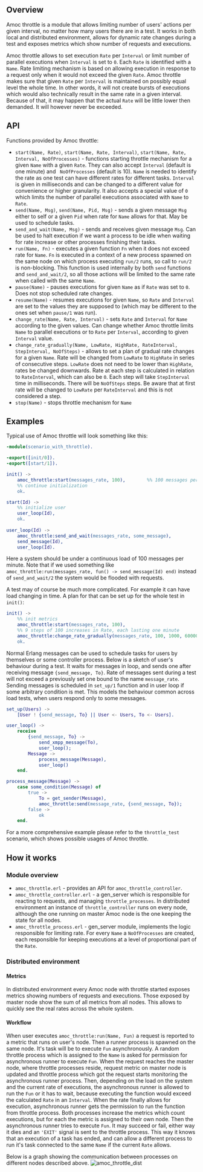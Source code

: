 ## Overview

Amoc throttle is a module that allows limiting number of users' actions per given interval, no matter how many users there are in a test.
It works in both local and distributed environment, allows for dynamic rate changes during a test and exposes metrics which show number of requests and executions.

Amoc throttle allows to set execution `Rate` per `Interval` or limit number of parallel executions when `Interval` is set to `0`.
Each `Rate` is identified with a `Name`.
Rate limiting mechanism is based on allowing execution in response to a request only when it would not exceed the given `Rate`.
Amoc throttle makes sure that given `Rate` per `Interval` is maintained on possibly equal level the whole time.
In other words, it will not create bursts of executions which would also technically result in the same rate in a given interval.
Because of that, it may happen that the actual `Rate` will be little lower then demanded.
It will however never be exceeded. 

## API

Functions provided by Amoc throttle:

- `start(Name, Rate)`, `start(Name, Rate, Interval)`, `start(Name, Rate, Interval, NoOfProcesses)` - functions starting throttle mechanism for a given `Name` with a given `Rate`.
They can also accept `Interval` (default is one minute) and ` NoOfProcesses` (default is 10).
`Name` is needed to identify the rate as one test can have different rates for different tasks.
`Interval` is given in milliseconds and can be changed to a different value for convenience or higher granularity.
It also accepts a special value of `0` which limits the number of parallel executions associated with `Name` to `Rate`.
- `send(Name, Msg)`, `send(Name, Pid, Msg)` - sends a given message `Msg` either to self or a given `Pid` when rate for `Name` allows for that.
May be used to schedule tasks.
- `send_and_wait(Name, Msg)` - sends and receives given message `Msg`.
Can be used to halt execution if we want a process to be idle when waiting for rate increase or other processes finishing their tasks.
- `run(Name, Fn)` - executes a given function `Fn` when it does not exceed rate for `Name`.
`Fn` is executed in a context of a new process spawned on the same node on which process executing `run/2` runs,
so call to `run/2` is non-blocking.
This function is used internally by both `send` functions and `send_and_wait/2`,
so all those actions will be limited to the same rate when called with the same `Name`.
- `pause(Name)` - pauses executions for given `Name` as if `Rate` was set to `0`.
Does not stop scheduled rate changes.
- `resume(Name)` - resumes executions for given `Name`, so `Rate` and `Interval` are set to the values they are supposed to
(which may be different to the ones set when `pause/1` was run).
- `change_rate(Name, Rate, Interval)` - sets `Rate` and `Interval` for `Name` according to the given values.
Can change whether Amoc throttle limits `Name` to parallel executions or to `Rate` per `Interval`, according to given `Interval` value.
- `change_rate_gradually(Name, LowRate, HighRate, RateInterval, StepInterval, NoOfSteps)` - allows to set a plan of gradual rate changes for a given `Name`.
Rate will be changed from `LowRate` to `HighRate` in series of consecutive steps.
`LowRate` does not need to be lower than `HighRate`, rates be changed downwards.
Rate at each step is calculated in relation to `RateInterval`, which can also be `0`.
Each step will take `StepInterval` time in milliseconds.
There will be `NoOfSteps` steps.
Be aware that at first rate will be changed to `LowRate` per `RateInterval` and this is not considered a step.
- `stop(Name)` - stops throttle mechanism for `Name`

## Examples

Typical use of Amoc throttle will look something like this:

```erlang
-module(scenario_with_throttle).

-export([init/0]).
-export([start/1]).

init() ->
    amoc_throttle:start(messages_rate, 100),        %% 100 messages per minute
    %% continue initialization
    ok.

start(Id) ->
    %% initialize user
    user_loop(Id),
    ok.
    
user_loop(Id) ->
    amoc_throttle:send_and_wait(messages_rate, some_message),
    send_message(Id),
    user_loop(Id).

```
Here a system should be under a continuous load of 100 messages per minute.
Note that if we used something like `amoc_throttle:run(messages_rate, fun() -> send_message(Id) end)` instead of `send_and_wait/2` the system would be flooded with requests.

A test may of course be much more complicated.
For example it can have load changing in time. 
A plan for that can be set up for the whole test in `init()`:
```erlang
init() ->
    %% init metrics
    amoc_throttle:start(messages_rate, 100),
    %% 9 steps of 100 increases in Rate, each lasting one minute
    amoc_throttle:change_rate_gradually(messages_rate, 100, 1000, 60000, 60000, 9),
    ok.

```
Normal Erlang messages can be used to schedule tasks for users by themselves or some controller process.
Below is a sketch of user's behaviour during a test.
It waits for messages in loop, and sends one after receiving message `{send_message, To}`.
Rate of messages sent during a test will not exceed a previously set one bound to the name `message_rate`.
Sending messages is scheduled in `set_up/1` function and in user loop if some arbitrary condition is met.
This models the behaviour common across load tests, when users respond only to some messages.
```erlang
set_up(Users) ->
    [User ! {send_message, To} || User <- Users, To <- Users].

user_loop() ->
    receive
        {send_message, To} -> 
            send_xmpp_message(To),
            user_loop();
        Message ->
            process_message(Message),
            user_loop()       
    end.

process_message(Message) ->
    case some_condition(Message) of
        true -> 
            To = get_sender(Message),
            amoc_throttle:send(message_rate, {send_message, To}); 
        false ->
            ok 
    end.

```

For a more comprehensive example please refer to the `throttle_test` scenario, which shows possible usages of Amoc throttle.

## How it works

### Module overview

- `amoc_throttle.erl` - provides an API for `amoc_throttle_controller`.
- `amoc_throttle_controller.erl` - a gen_server which is responsible for reacting to requests, and managing `throttle_processes`.
In distributed environment an instance of `throttle_controller` runs on every node, although the one running on master Amoc node is the one keeping the state for all nodes.
- `amoc_throttle_process.erl` - gen_server module, implements the logic responsible for limiting rate.
For every `Name` a `NoOfProcesses` are created, each responsible for keeping executions at a level of proportional part of the `Rate`.

### Distributed environment

#### Metrics
In distributed environment every Amoc node with throttle started exposes metrics showing numbers of requests and executions.
Those exposed by master node show the sum of all metrics from all nodes.
This allows to quickly see the real rates across the whole system.

#### Workflow
When user executes `amoc_throttle:run(Name, Fun)` a request is reported to a metric that runs on user's node.
Then a runner process is spawned on the same node.
It's task will be to execute `Fun` asynchronously.
A random throttle process which is assigned to the `Name` is asked for permission for asynchronous runner to execute `Fun`.
When the request reaches the master node, where throttle processes reside, request metric on master node is updated and throttle process which got the request starts monitoring the asynchronous runner process.
Then, depending on the load on the system and the current rate of executions, the asynchronous runner is allowed to run the `Fun` or it has to wait, because executing the function would exceed the calculated `Rate` in an `Interval`.
When the rate finally allows for execution, asynchronous runner gets the permission to run the function from throttle process.
Both processes increase the metrics which count executions, but for each the metric is assigned to their own node.
Then the asynchronous runner tries to execute `Fun`.
It may succeed or fail, either way it dies and an `'EXIT'` signal is sent to the throttle process.
This way it knows that an execution of a task has ended, and can allow a different process to run it's task connected to the same `Name` if the current `Rate` allows.

Below is a graph showing the communication between processes on different nodes described above.
![amoc_throttle_dist](amoc_throttle_dist.svg)